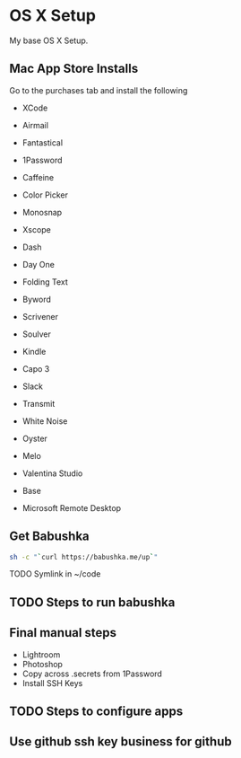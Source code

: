 # OS X Setup

My base OS X Setup.

## Mac App Store Installs

Go to the purchases tab and install the following

- XCode
- Airmail
- Fantastical
- 1Password
- Caffeine

- Color Picker
- Monosnap
- Xscope

- Dash
- Day One
- Folding Text
- Byword
- Scrivener
- Soulver

- Kindle

- Capo 3
- Slack
- Transmit
- White Noise
- Oyster
- Melo
- Valentina Studio
- Base
- Microsoft Remote Desktop

## Get Babushka

```sh
sh -c "`curl https://babushka.me/up`"
```

TODO Symlink in ~/code

## TODO Steps to run babushka

## Final manual steps

- Lightroom
- Photoshop
- Copy across .secrets from 1Password
- Install SSH Keys

## TODO Steps to configure apps

## Use github ssh key business for github
